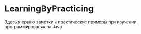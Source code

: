 # LearningByPracticing
Здесь я храню заметки и практические примеры при изучении программирования на Java
